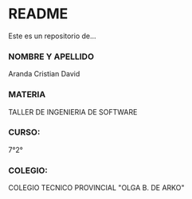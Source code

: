 # README #
Este es un repositorio de...
### NOMBRE Y APELLIDO ###
Aranda Cristian David
### MATERIA ###
TALLER DE INGENIERIA DE SOFTWARE
### CURSO: ###
7°2°
### COLEGIO: ###
COLEGIO TECNICO PROVINCIAL "OLGA B. DE ARKO"
